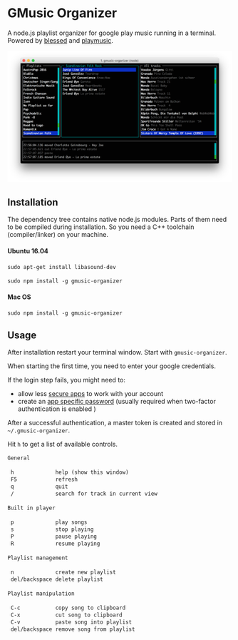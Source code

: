 # GMusic Organizer

A node.js playlist organizer for google play music running in a terminal. Powered by [blessed](https://github.com/chjj/blessed) and [playmusic](https://github.com/jamon/playmusic).

![Screenshot](screenshot.png)

## Installation

The dependency tree contains native node.js modules. Parts of them need to be compiled during installation. So you need a C++ toolchain (compiler/linker) on your machine.

#### Ubuntu 16.04

`sudo apt-get install libasound-dev`

`sudo npm install -g gmusic-organizer`

#### Mac OS

`sudo npm install -g gmusic-organizer`

## Usage

After installation restart your terminal window. Start with `gmusic-organizer`.

When starting the first time, you need to enter your google credentials.

If the login step fails, you might need to:
- allow less [secure apps](https://support.google.com/accounts/answer/6010255?hl=en)  to work with your account
- create an [app specific password](https://support.google.com/accounts/answer/185833?hl=en) (usually required when two-factor authentication is enabled
) 

After a successful authentication, a master token is created and stored in `~/.gmusic-organizer`.

Hit `h` to get a list of available controls.

```
General

 h             help (show this window) 
 F5            refresh
 q             quit
 /             search for track in current view

Built in player

 p             play songs 
 s             stop playing 
 P             pause playing 
 R             resume playing

Playlist management
 
 n             create new playlist 
 del/backspace delete playlist

Playlist manipulation
 
 C-c           copy song to clipboard 
 C-x           cut song to clipboard 
 C-v           paste song into playlist
 del/backspace remove song from playlist
```